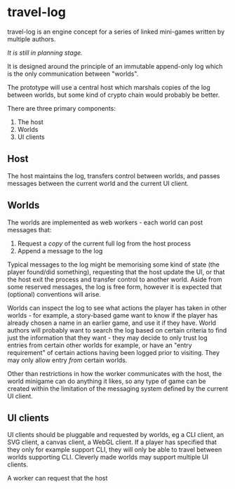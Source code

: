 # travel-log

travel-log is an engine concept for a series of linked mini-games written by
multiple authors.

*It is still in planning stage.*

It is designed around the principle of an immutable append-only log which is the 
only communication between "worlds".

The prototype will use a central host which marshals copies of the log between 
worlds, but some kind of crypto chain would probably be better.

There are three primary components:

1. The host
2. Worlds
3. UI clients

## Host

The host maintains the log, transfers control between worlds, and passes 
messages between the current world and the current UI client.

## Worlds

The worlds are implemented as web workers - each world can post messages that:

1. Request a *copy* of the current full log from the host process
2. Append a message to the log

Typical messages to the log might be memorising some kind of state (the player
found/did something), requesting that the host update the UI, or that the host 
exit the process and transfer control to another world. Aside from some reserved 
messages, the log is free form, however it is expected that (optional) 
conventions will arise.

Worlds can inspect the log to see what actions the player has taken in other
worlds - for example, a story-based game want to know if the player has already
chosen a name in an earlier game, and use it if they have. World authors will
probably want to search the log based on certain criteria to find just the 
information that they want - they may decide to only trust log entries from
certain other worlds for example, or have an "entry requirement" of certain 
actions having been logged prior to visiting. They may only allow entry *from*
certain worlds.

Other than restrictions in how the worker communicates with the host, the world
minigame can do anything it likes, so any type of game can be created within
the limitation of the messaging system defined by the current UI client. 

## UI clients

UI clients should be pluggable and requested by worlds, eg a CLI client, an SVG 
client, a canvas client, a WebGL client. If a player has specified that they 
only for example support CLI, they will only be able to travel between worlds
supporting CLI. Cleverly made worlds may support multiple UI clients.

A worker can request that the host 
